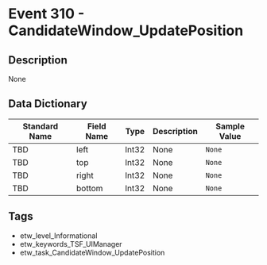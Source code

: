 # Event 310 - CandidateWindow_UpdatePosition

## Description
None

## Data Dictionary
|Standard Name|Field Name|Type|Description|Sample Value|
|---|---|---|---|---|
|TBD|left|Int32|None|`None`|
|TBD|top|Int32|None|`None`|
|TBD|right|Int32|None|`None`|
|TBD|bottom|Int32|None|`None`|

## Tags
* etw_level_Informational
* etw_keywords_TSF_UIManager
* etw_task_CandidateWindow_UpdatePosition